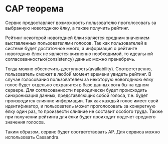 # CAP теорема

Сервис предоставляет возможность пользователю проголосовать за выбранную новогоднюю ёлку, а также получить рейтинг.

Рейтинг некоторой новогодней ёлки является средним значением выставленных пользователями голосов. Так как пользователей в
системе будет достаточное много, а информация о рейтинге новогодних ёлок не является жизненно необходимой, то идеальной
согласованностью(consistency) данных можно пренебречь. 

Тогда можно обеспечить доступность(availability). Соответственно, пользователь сможет в любой момент времени увидеть рейтинг.
В случае голосования пользователем за некоторую новогоднюю ёлку голос будет отдельно сохранятся в базе данных хотя бы на одном 
сервере. Для согласованности периодически будет происходить синхронизация данных, представляющих собой голоса, т.е. будет 
производится слияние информации. Так как каждый голос имеет свой идентификатор, и пользователь может проголосовать за конкретную
ёлку один раз, то произвести слияние не составит особого труда. Также при получении рейтинга для ёлки будет проиходит подсчет
среднего значения голосов.

Таким образом, сервис будет соответствовать AP. Для сервиса можно использовать Cassandra.
